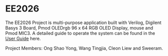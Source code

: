 # EE2026
The EE2026 Project is multi-purpose application built with Verilog, Digilent Basys 3 Board, Pmod OLEDrgb 96 x 64 RGB OLED Display, mouse and Pmod MIC3. A detailed guide to operate the system can be found in the [User Guide](User_Guide.pdf) here.

Project Members: Ong Shao Yong, Wang Tingjia, Cleon Liew and Sweeram.

